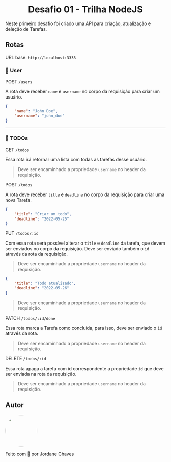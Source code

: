 <h1 align="center">Desafio 01 - Trilha NodeJS</h1>

<p>Neste primeiro desafio foi criado uma API para criação, atualização e deleção de Tarefas.</p>

## Rotas

URL base: ```http://localhost:3333```

### 👤 User

POST ```/users```

A rota deve receber ```name``` e ```username``` no corpo da requisição para criar um usuário.

```json
{
	"name": "John Doe",
	"username": "john_doe"
}
```

---

### 📝 TODOs

GET ```/todos```

Essa rota irá retornar uma lista com todas as tarefas desse usuário.

> Deve ser encaminhado a propriedade ```username``` no header da requisição.

POST ```/todos```

A rota deve receber ```title``` e ```deadline``` no corpo da requisição para criar uma nova Tarefa.

```json
{
	"title": "Criar um todo",
	"deadline": "2022-05-25"
}
```

PUT ```/todos/:id```

Com essa rota será possível alterar o ```title``` e ```deadline``` da tarefa, que devem ser enviados no corpo da requisição. Deve ser enviado também o ```id``` através da rota da requisição.

> Deve ser encaminhado a propriedade ```username``` no header da requisição.

```json
{
	"title": "Todo atualizado",
	"deadline": "2022-05-26"
}
```

> Deve ser encaminhado a propriedade ```username``` no header da requisição.

PATCH ```/todos/:id/done```

Essa rota marca a Tarefa como concluída, para isso, deve ser enviado o ```id``` através da rota.

> Deve ser encaminhado a propriedade ```username``` no header da requisição.

DELETE ```/todos/:id```

Essa rota apaga a tarefa com id correspondente a propriedade ```id``` que deve ser enviada na rota da requisição.

> Deve ser encaminhado a propriedade ```username``` no header da requisição.

## Autor

<img style="border-radius: 50%;" src="https://avatars.githubusercontent.com/jordane-chaves" width="100px;" alt=""/>
<br />

Feito com 💜 por Jordane Chaves